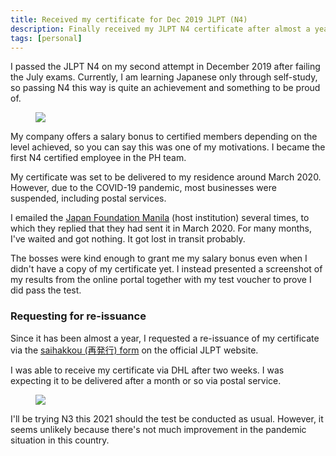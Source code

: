 ```yaml
---
title: Received my certificate for Dec 2019 JLPT (N4)
description: Finally received my JLPT N4 certificate after almost a year.
tags: [personal]
---
```


I passed the JLPT N4 on my second attempt in December 2019 after failing the July exams. Currently, I am learning Japanese only through self-study, so passing N4 this way is quite an achievement and something to be proud of.

<figure>
  <a href="/media/received-n4-certificate-01.jpg" target="_blank">
    <img src="/media/received-n4-certificate-01.jpg" />
  </a>
</figure>

My company offers a salary bonus to certified members depending on the level achieved, so you can say this was one of my motivations. I became the first N4 certified employee in the PH team.

My certificate was set to be delivered to my residence around March 2020. However, due to the COVID-19 pandemic, most businesses were suspended, including postal services.

I emailed the [Japan Foundation Manila](https://jfmo.org.ph) (host institution) several times, to which they replied that they had sent it in March 2020. For many months, I've waited and got nothing. It got lost in transit probably.

The bosses were kind enough to grant me my salary bonus even when I didn't have a copy of my certificate yet. I instead presented a screenshot of my results from the online portal together with my test voucher to prove I did pass the test.

### Requesting for re-issuance

Since it has been almost a year, I requested a re-issuance of my certificate via the [saihakkou (再発行) form](https://www.jlpt.jp/e/certificate/other.html) on the official JLPT website.

I was able to receive my certificate via DHL after two weeks. I was expecting it to be delivered after a month or so via postal service.

<figure>
  <a href="/media/received-n4-certificate-02.jpg" target="_blank">
    <img src="/media/received-n4-certificate-02.jpg" />
  </a>
</figure>

I'll be trying N3 this 2021 should the test be conducted as usual. However, it seems unlikely because there's not much improvement in the pandemic situation in this country.

